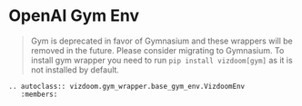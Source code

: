 # OpenAI Gym Env

> Gym is deprecated in favor of Gymnasium and these wrappers will be removed in the future.
Please consider migrating to Gymnasium.
To install gym wrapper you need to run `pip install vizdoom[gym]` as it is not installed by default.

```{eval-rst}
.. autoclass:: vizdoom.gym_wrapper.base_gym_env.VizdoomEnv
   :members:
```
